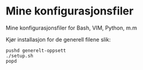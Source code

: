 Mine konfigurasjonsfiler
========================

Mine konfigurasjonsfiler for Bash, VIM, Python, m.m

Kjør installasjon for de generell filene slik:
```
pushd generelt-oppsett
./setup.sh
popd
```
